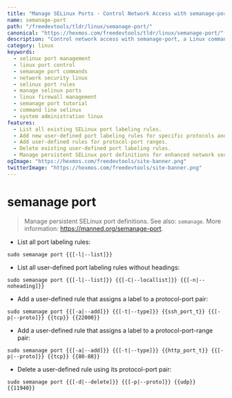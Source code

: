 ```yaml
---
title: "Manage SELinux Ports - Control Network Access with semanage-port | Online Free DevTools by Hexmos"
name: semanage-port
path: "/freedevtools/tldr/linux/semanage-port/"
canonical: "https://hexmos.com/freedevtools/tldr/linux/semanage-port/"
description: "Control network access with semanage-port, a Linux command-line tool for managing SELinux port definitions. Add, delete, and list port rules easily. Free online tool, no registration required."
category: linux
keywords:
  - selinux port management
  - linux port control
  - semanage port commands
  - network security linux
  - selinux port rules
  - manage selinux ports
  - linux firewall management
  - semanage port tutorial
  - command line selinux
  - system administration linux
features:
  - List all existing SELinux port labeling rules.
  - Add new user-defined port labeling rules for specific protocols and ports.
  - Add user-defined rules for protocol-port ranges.
  - Delete existing user-defined port labeling rules.
  - Manage persistent SELinux port definitions for enhanced network security.
ogImage: "https://hexmos.com/freedevtools/site-banner.png"
twitterImage: "https://hexmos.com/freedevtools/site-banner.png"
---
```


# semanage port

> Manage persistent SELinux port definitions.
> See also: `semanage`.
> More information: <https://manned.org/semanage-port>.

- List all port labeling rules:

`sudo semanage port {{[-l|--list]}}`

- List all user-defined port labeling rules without headings:

`sudo semanage port {{[-l|--list]}} {{[-C|--locallist]}} {{[-n|--noheading]}}`

- Add a user-defined rule that assigns a label to a protocol-port pair:

`sudo semanage port {{[-a|--add]}} {{[-t|--type]}} {{ssh_port_t}} {{[-p|--proto]}} {{tcp}} {{22000}}`

- Add a user-defined rule that assigns a label to a protocol-port-range pair:

`sudo semanage port {{[-a|--add]}} {{[-t|--type]}} {{http_port_t}} {{[-p|--proto]}} {{tcp}} {{80-88}}`

- Delete a user-defined rule using its protocol-port pair:

`sudo semanage port {{[-d|--delete]}} {{[-p|--proto]}} {{udp}} {{11940}}`
